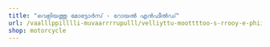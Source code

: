 ```yaml
---
title: "വെളിയത്തു മോട്ടോർസ് - റോയൽ എൻഫീൽഡ്"
url: /vaalllppilllli-muvaarrrrupulll/velliyttu-moottttoo-s-rrooy-e-phii-dd/
shop: motorcycle
---
```

